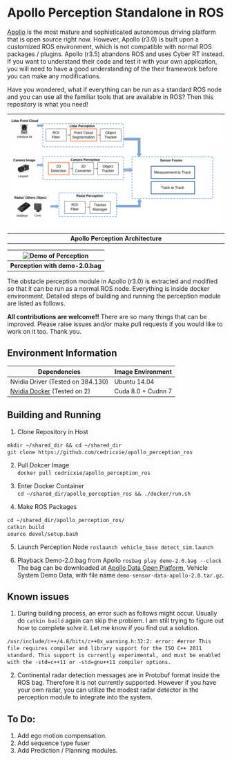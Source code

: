 # Apollo Perception Standalone in ROS

[Apollo](https://github.com/ApolloAuto/apollo) is the most mature and sophisticated autonomous driving platform that is open source right now. However, Apollo (r3.0) is built upon a customized ROS environment, which is not compatible with normal ROS packages / plugins. Apollo (r3.5) abandons ROS and uses Cyber RT instead. If you want to understand their code and test it with your own application, you will need to have a good understanding of the their framework before you can make any modifications.

Have you wondered, what if everything can be run as a standard ROS node and you can use all the familiar tools that are available in ROS? Then this repository is what you need!

| ![Apollo Perception Architecture](apollo_perception_ros_architecture.png) | 
|:--:| 
| **Apollo Perception Architecture** |

| ![Demo of Perception](apollo_perception_ros_demo_2_0.gif) | 
|:--:| 
| **Perception with demo-2.0.bag** |

The obstacle perception module in Apollo (r3.0) is extracted and modified so that it can be run as a normal ROS node. Everything is inside docker environment. Detailed steps of building and running the perception module are listed as follows.

**All contributions are welcome!!** There are so many things that can be improved. Please raise issues and/or make pull requests if you would like to work on it too. Thank you.

## Environment Information
| **Dependencies**                     	| Image Environment  	|
|-----------------------------------	|--------------------	|
| Nvidia Driver (Tested on 384.130) 	| Ubuntu 14.04       	|
| [Nvidia Docker](https://github.com/NVIDIA/nvidia-docker) (Tested on 2)       	| Cuda 8.0 + Cudnn 7 	|

## Building and Running
1. Clone Repository in Host
```
mkdir ~/shared_dir && cd ~/shared_dir
git clone https://github.com/cedricxie/apollo_perception_ros
```

2. Pull Dokcer Image  
```docker pull cedricxie/apollo_perception_ros```

3. Enter Docker Container  
```cd ~/shared_dir/apollo_perception_ros && ./docker/run.sh```

4. Make ROS Packages
```
cd ~/shared_dir/apollo_perception_ros/
catkin build
source devel/setup.bash
```

5. Launch Perception Node 
```roslaunch vehicle_base detect_sim.launch```

6. Playback Demo-2.0.bag from Apollo
```rosbag play demo-2.0.bag --clock```
The bag can be downloaded at [Apollo Data Open Platform](http://data.apollo.auto), Vehicle System Demo Data, with file name ```demo-sensor-data-apollo-2.0.tar.gz```.

## Known issues
1. During building process, an error such as follows might occur. Usually do ```catkin build``` again can skip the problem. I am still trying to figure out how to complete solve it. Let me know if you find out a solution.
```
/usr/include/c++/4.8/bits/c++0x_warning.h:32:2: error: #error This file requires compiler and library support for the ISO C++ 2011 standard. This support is currently experimental, and must be enabled with the -std=c++11 or -std=gnu++11 compiler options.
```

2. Continental radar detection messages are in Protobuf format inside the ROS bag. Therefore it is not currently supported. However if you have your own radar, you can utilize the modest radar detector in the perception module to integrate into the system.

## To Do:
1. Add ego motion compensation.
2. Add sequence type fuser
3. Add Prediction / Planning modules.